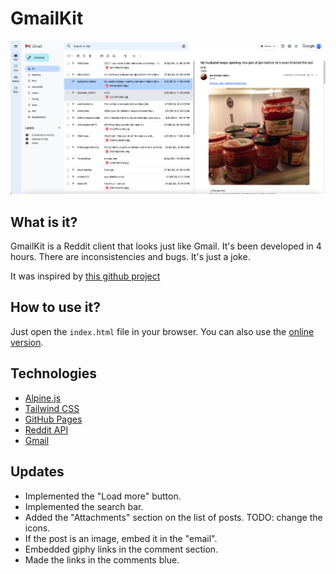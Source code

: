 # GmailKit

![GmailKit](docs/screenshot.png "GmailKit")

## What is it?

GmailKit is a Reddit client that looks just like Gmail. It's been developed in 4 hours. There are inconsistencies and bugs. It's just a joke.

It was inspired by [this github project](https://github.com/pcottle/MSOutlookit/)

## How to use it?

Just open the `index.html` file in your browser. You can also use the [online version](http://niturobert.github.io/gmailkit/).

## Technologies

- [Alpine.js](https://alpinejs.dev/)
- [Tailwind CSS](https://tailwindcss.com/)
- [GitHub Pages](https://pages.github.com/)
- [Reddit API](https://www.reddit.com/dev/api/)
- [Gmail](https://mail.google.com/)

## Updates

- Implemented the "Load more" button.
- Implemented the search bar.
- Added the "Attachments" section on the list of posts. TODO: change the icons.
- If the post is an image, embed it in the "email".
- Embedded giphy links in the comment section.
- Made the links in the comments blue.

